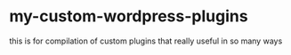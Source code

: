 # my-custom-wordpress-plugins
this is for compilation of custom plugins that really useful in so many ways
